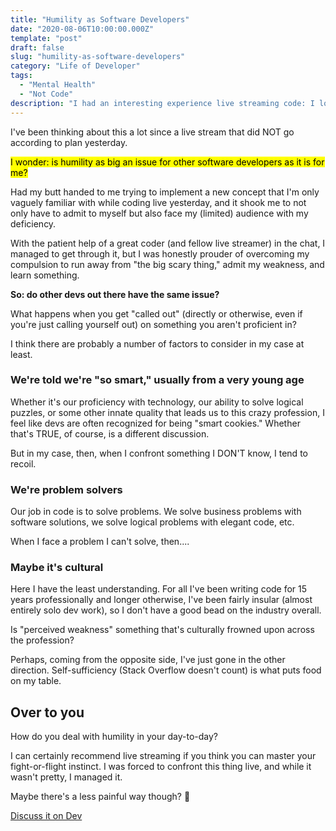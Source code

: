 ```yaml
---
title: "Humility as Software Developers"
date: "2020-08-06T10:00:00.000Z"
template: "post"
draft: false
slug: "humility-as-software-developers"
category: "Life of Developer"
tags:
  - "Mental Health"
  - "Not Code"
description: "I had an interesting experience live streaming code: I looked like an idiot, and I didn't like it. Why is it such a big deal for me (for us?) as a developer?"
---
```


I've been thinking about this a lot since a live stream that did NOT go according to plan yesterday.

<mark>I wonder: is humility as big an issue for other software developers as it is for me?</mark>

Had my butt handed to me trying to implement a new concept that I'm only vaguely familiar with while coding live yesterday, and it shook me to not only have to admit to myself but also face my (limited) audience with my deficiency. 

With the patient help of a great coder (and fellow live streamer) in the chat, I managed to get through it, but I was honestly prouder of overcoming my compulsion to run away from "the big scary thing," admit my weakness, and learn something.

**So: do other devs out there have the same issue?**

What happens when you get "called out" (directly or otherwise, even if you're just calling yourself out) on something you aren't proficient in?

I think there are probably a number of factors to consider in my case at least. 

### We're told we're "so smart," usually from a very young age

Whether it's our proficiency with technology, our ability to solve logical puzzles, or some other innate quality that leads us to this crazy profession, I feel like devs are often recognized for being "smart cookies." Whether that's TRUE, of course, is a different discussion.

But in my case, then, when I confront something I DON'T know, I tend to recoil.

### We're problem solvers

Our job in code is to solve problems. We solve business problems with software solutions, we solve logical problems with elegant code, etc. 

When I face a problem I can't solve, then....

### Maybe it's cultural

Here I have the least understanding. For all I've been writing code for 15 years professionally and longer otherwise, I've been fairly insular (almost entirely solo dev work), so I don't have a good bead on the industry overall.

Is "perceived weakness" something that's culturally frowned upon across the profession? 

Perhaps, coming from the opposite side, I've just gone in the other direction. Self-sufficiency (Stack Overflow doesn't count) is what puts food on my table.

## Over to you

How do you deal with humility in your day-to-day? 

I can certainly recommend live streaming if you think you can master your fight-or-flight instinct. I was forced to confront this thing live, and while it wasn't pretty, I managed it.

Maybe there's a less painful way though? 🤣

[Discuss it on Dev](https://dev.to/fitzycodesthings/humility-as-software-developers-4p31)